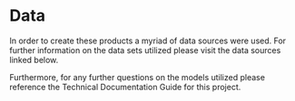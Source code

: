 # <i class="fa-solid fa-database"></i>    Data 


In order to create these products a myriad of data sources were used. For further information on the data sets utilized please visit the data sources linked below. 

Furthermore, for any further questions on the models utilized please reference the Technical Documentation Guide for this project. 